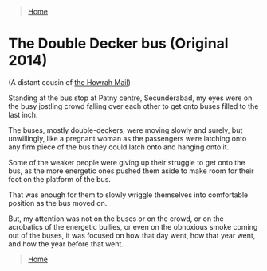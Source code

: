 >[Home](../README.md)
# The Double Decker bus (Original 2014)

(A distant cousin of [the Howrah Mail](TheHowrahMail.md))

Standing at the bus stop at Patny centre, Secunderabad, my eyes were on the busy jostling crowd falling over each other to get onto buses filled to the last inch.

The buses, mostly double-deckers, were moving slowly and surely, but unwillingly, like a pregnant woman as the passengers were latching onto any firm piece of the bus they could latch onto and hanging onto it. 

Some of the weaker people were giving up their struggle to get onto the bus, as the more energetic ones pushed them aside to make room for their foot on the platform of the bus. 

That was enough for them to slowly wriggle themselves into comfortable position as the bus moved on. 

But, my attention was not on the buses or on the crowd, or on the acrobatics of the energetic bullies, or even on the obnoxious smoke coming out of the buses, it was focused on how that day went, how that year went, and how the year before that went.

>[Home](../README.md)
